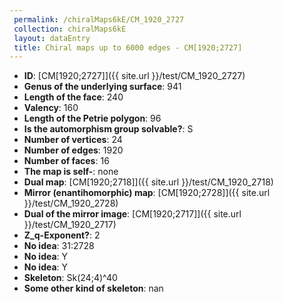 ```yaml
--- 
 permalink: /chiralMaps6kE/CM_1920_2727 
 collection: chiralMaps6kE
 layout: dataEntry
 title: Chiral maps up to 6000 edges - CM[1920;2727]
---
```


- **ID**: [CM[1920;2727]]({{ site.url }}/test/CM_1920_2727)
- **Genus of the underlying surface**: 941
- **Length of the face**: 240
- **Valency**: 160
- **Length of the Petrie polygon**: 96
- **Is the automorphism group solvable?**: S
- **Number of vertices**: 24
- **Number of edges**: 1920
- **Number of faces**: 16
- **The map is self-**: none
- **Dual map**: [CM[1920;2718]]({{ site.url }}/test/CM_1920_2718)
- **Mirror (enantihomorphic) map**: [CM[1920;2728]]({{ site.url }}/test/CM_1920_2728)
- **Dual of the mirror image**: [CM[1920;2717]]({{ site.url }}/test/CM_1920_2717)
- **Z_q-Exponent?**: 2
- **No idea**:  31:2728
- **No idea**: Y
- **No idea**: Y
- **Skeleton**: Sk(24;4)^40
- **Some other kind of skeleton**: nan
